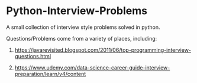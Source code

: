# Python-Interview-Problems
A small collection of interview style problems solved in python. 

Questions/Problems come from a variety of places, including:

1) https://javarevisited.blogspot.com/2011/06/top-programming-interview-questions.html

2) https://www.udemy.com/data-science-career-guide-interview-preparation/learn/v4/content
